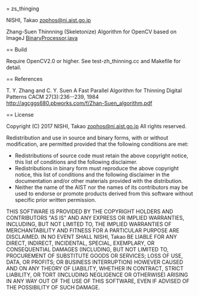 = zs_thinging

NISHI, Takao <zophos@ni.aist.go.jp>

Zhang-Suen Thinnning (Skeletonize) Algorithm for OpenCV
based on ImageJ [BinaryProcessor.java](https://imagej.nih.gov/ij/source/ij/process/BinaryProcessor.java)

== Build

Require OpenCV2.0 or higher.
See test-zh_thinning.cc and Makefile for detail.

== References

T. Y. Zhang and C. Y. Suen
A Fast Parallel Algorithm for Thinning Digital Patterns 
CACM 27(3):236--239, 1984
http://agcggs680.pbworks.com/f/Zhan-Suen_algorithm.pdf


== License

Copyright (C) 2017  NISHI, Takao <zophos@ni.aist.go.jp>
All rights reserved.

Redistribution and use in source and binary forms, with or without
modification, are permitted provided that the following conditions are met: 
* Redistributions of source code must retain the above copyright notice, 
  this list of conditions and the following disclaimer.
* Redistributions in binary form must reproduce the above copyright notice, 
  this list of conditions and the following disclaimer in the documentation 
  and/or other materials provided with the distribution.
* Neither the name of the AIST nor the names of its contributors 
  may be used to endorse or promote products derived from this software 
  without specific prior written permission.

THIS SOFTWARE IS PROVIDED BY THE COPYRIGHT HOLDERS AND CONTRIBUTORS "AS IS" AND
ANY EXPRESS OR IMPLIED WARRANTIES, INCLUDING, BUT NOT LIMITED TO, THE IMPLIED
WARRANTIES OF MERCHANTABILITY AND FITNESS FOR A PARTICULAR PURPOSE ARE
DISCLAIMED. IN NO EVENT SHALL NISHI, Takao BE LIABLE FOR ANY
DIRECT, INDIRECT, INCIDENTAL, SPECIAL, EXEMPLARY, OR CONSEQUENTIAL DAMAGES
(INCLUDING, BUT NOT LIMITED TO, PROCUREMENT OF SUBSTITUTE GOODS OR SERVICES;
LOSS OF USE, DATA, OR PROFITS; OR BUSINESS INTERRUPTION) HOWEVER CAUSED AND
ON ANY THEORY OF LIABILITY, WHETHER IN CONTRACT, STRICT LIABILITY, OR TORT
(INCLUDING NEGLIGENCE OR OTHERWISE) ARISING IN ANY WAY OUT OF THE USE OF THIS
SOFTWARE, EVEN IF ADVISED OF THE POSSIBILITY OF SUCH DAMAGE.
